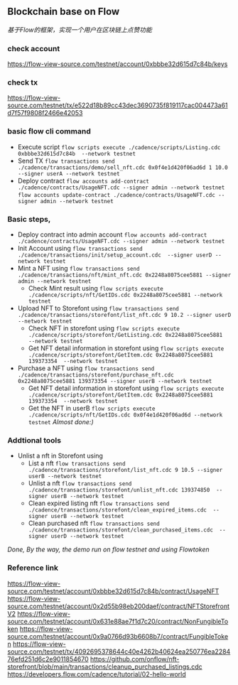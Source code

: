 ## Blockchain base on Flow
*基于Flow的框架，实现一个用户在区块链上点赞功能*

### check account
https://flow-view-source.com/testnet/account/0xbbbe32d615d7c84b/keys
### check tx
https://flow-view-source.com/testnet/tx/e522d18b89cc43dec3690735f819117cac004473a61d7f57f9808f2466e42053

### basic flow cli command

- Execute script
```flow scripts execute ./cadence/scripts/Listing.cdc 0xbbbe32d615d7c84b  --network testnet```
- Send TX
```flow transactions send ./cadence/transactions/demo/sell_nft.cdc 0x0f4e1d420f06ad6d 1 10.0 --signer userA --network testnet```
- Deploy contract
```flow accounts add-contract ./cadence/contracts/UsageNFT.cdc --signer admin --network testnet```
```flow accounts update-contract ./cadence/contracts/UsageNFT.cdc --signer admin --network testnet```

### Basic steps, 
- Deploy contract into admin account ```flow accounts add-contract ./cadence/contracts/UsageNFT.cdc --signer admin --network testnet```
- Init Account using ```flow transactions send ./cadence/transactions/init/setup_account.cdc  --signer userD --network testnet```
- Mint a NFT using ```flow transactions send ./cadence/transactions/nft/mint_nft.cdc 0x2248a8075cee5881 --signer admin --network testnet```
    - Check Mint result using ```flow scripts execute ./cadence/scripts/nft/GetIDs.cdc 0x2248a8075cee5881 --network testnet```
- Upload NFT to Storefont using ```flow transactions send ./cadence/transactions/storefont/list_nft.cdc 9 10.2 --signer userD --network testnet```
    - Check NFT in storefont using ```flow scripts execute ./cadence/scripts/storefont/GetListing.cdc 0x2248a8075cee5881  --network testnet  ```
    - Get NFT detail information in storefont using ```flow scripts execute ./cadence/scripts/storefont/GetItem.cdc 0x2248a8075cee5881 139373354  --network testnet ```
- Purchase a NFT using ```flow transactions send ./cadence/transactions/storefont/purchase_nft.cdc  0x2248a8075cee5881 139373354 --signer userB --network testnet```
    - Get NFT detail information in storefont using ```flow scripts execute ./cadence/scripts/storefont/GetItem.cdc 0x2248a8075cee5881 139373354  --network testnet ```
    - Get the NFT in userB ```flow scripts execute ./cadence/scripts/nft/GetIDs.cdc 0x0f4e1d420f06ad6d --network testnet```
*Almost done:)*

### Addtional tools
- Unlist a nft in Storefont using
    - List a nft ```flow transactions send ./cadence/transactions/storefont/list_nft.cdc 9 10.5 --signer userB --network testnet```
    - Unlist a nft ```flow transactions send ./cadence/transactions/storefont/unlist_nft.cdc 139374850  --signer userB --network testnet```
    - Clean expired listing nft ```flow transactions send ./cadence/transactions/storefont/clean_expired_items.cdc  --signer userB --network testnet```
    - Clean purchased nft ```flow transactions send ./cadence/transactions/storefont/clean_purchased_items.cdc  --signer userD --network testnet```


*Done, By the way, the demo run on flow testnet and using Flowtoken*

### Reference link
<https://flow-view-source.com/testnet/account/0xbbbe32d615d7c84b/contract/UsageNFT>
<https://flow-view-source.com/testnet/account/0x2d55b98eb200daef/contract/NFTStorefrontV2>
<https://flow-view-source.com/testnet/account/0x631e88ae7f1d7c20/contract/NonFungibleToken>
<https://flow-view-source.com/testnet/account/0x9a0766d93b6608b7/contract/FungibleToken>
<https://flow-view-source.com/testnet/tx/4092695378644c40e4262b40624ea250776ea228476efd251d6c2e9011854670>
<https://github.com/onflow/nft-storefront/blob/main/transactions/cleanup_purchased_listings.cdc>
<https://developers.flow.com/cadence/tutorial/02-hello-world>




